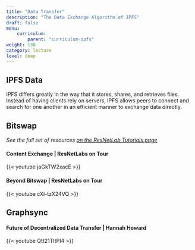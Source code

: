 ```yaml
---
title: "Data Transfer"
description: "The Data Exchange Algorithm of IPFS"
draft: false
menu:
    curriculum:
        parent: "curriculum-ipfs"
weight: 130
category: lecture
level: deep
---
```


## IPFS Data
IPFS differs greatly in the way that it stores, shares, and retrieves files. Instead of having clients rely on servers, IPFS allows peers to connect and search for one another in an efficient manner to exchange data directly.

## Bitswap
_See the full set of resources [on the ResNetLab Tutorials page](https://research.protocol.ai/tutorials/resnetlab-on-tour)_

#### Content Exchange | ResNetLabs on Tour

{{< youtube jaGkTW2xacE >}}

#### Beyond Bitswap | ResNetLabs on Tour <!-- Presenter?-->

<!-- Add introduction here -->

{{< youtube cXl-tzX24VQ >}}

<!-- Add summarizing points -->

## Graphsync

#### Future of Decentralized Data Transfer | Hannah Howard

<!-- Need an intro paragraph -->

{{< youtube Qtt21TItPI4 >}}

<!-- Summarizing points -->